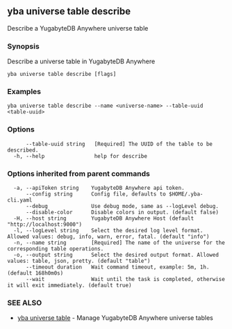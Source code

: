 ## yba universe table describe

Describe a YugabyteDB Anywhere universe table

### Synopsis

Describe a universe table in YugabyteDB Anywhere

```
yba universe table describe [flags]
```

### Examples

```
yba universe table describe --name <universe-name> --table-uuid <table-uuid>
```

### Options

```
      --table-uuid string   [Required] The UUID of the table to be described.
  -h, --help                help for describe
```

### Options inherited from parent commands

```
  -a, --apiToken string    YugabyteDB Anywhere api token.
      --config string      Config file, defaults to $HOME/.yba-cli.yaml
      --debug              Use debug mode, same as --logLevel debug.
      --disable-color      Disable colors in output. (default false)
  -H, --host string        YugabyteDB Anywhere Host (default "http://localhost:9000")
  -l, --logLevel string    Select the desired log level format. Allowed values: debug, info, warn, error, fatal. (default "info")
  -n, --name string        [Required] The name of the universe for the corresponding table operations.
  -o, --output string      Select the desired output format. Allowed values: table, json, pretty. (default "table")
      --timeout duration   Wait command timeout, example: 5m, 1h. (default 168h0m0s)
      --wait               Wait until the task is completed, otherwise it will exit immediately. (default true)
```

### SEE ALSO

* [yba universe table](yba_universe_table.md)	 - Manage YugabyteDB Anywhere universe tables

